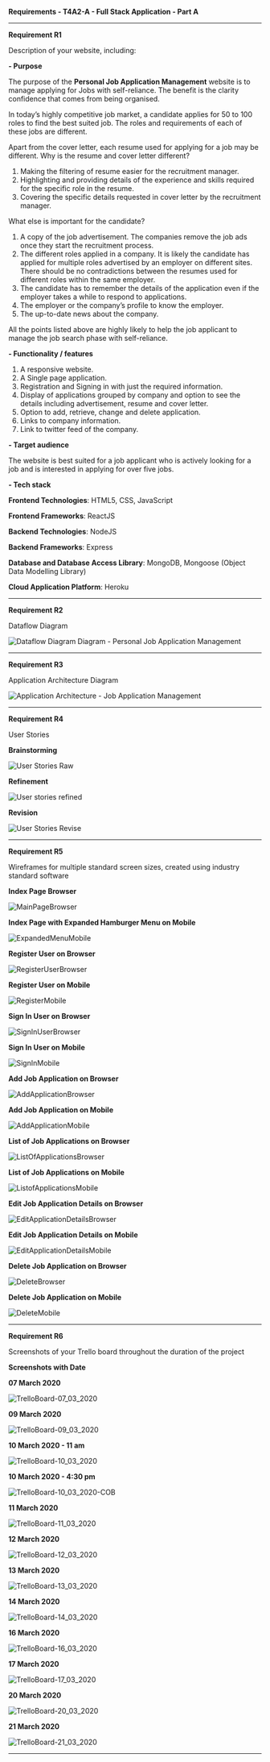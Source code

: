 **Requirements - T4A2-A - Full Stack Application - Part A**

-------------------------------------------------------------------------------------------------

**Requirement R1**

Description of your website, including:

**\- Purpose**

The purpose of the **Personal Job Application Management** website is to manage applying for Jobs with self-reliance. The benefit is the clarity confidence that comes from being organised. 

In today’s highly competitive job market, a candidate applies for 50 to 100 roles to find the best suited job. The roles and requirements of each of these jobs are different. 

Apart from the cover letter, each resume used for applying for a job may be different. Why is the resume and cover letter different?

1. Making the filtering of resume easier for the recruitment manager. 
2. Highlighting and providing details of the experience and skills required for the specific role in the resume.
3. Covering the specific details requested in cover letter by the recruitment manager.

What else is important for the candidate?

1. A copy of the job advertisement. The companies remove the job ads once they start the recruitment process.
2. The different roles applied in a company. It is likely the candidate has applied for multiple roles advertised by an employer on different sites. There should be no contradictions between the resumes used for different roles within the same employer. 
3. The candidate has to remember the details of the application even if the employer takes a while to respond to applications.
4. The employer or the company’s profile to know the employer.
5. The up-to-date news about the company.

All the points listed above are highly likely to help the job applicant to manage the job search phase with self-reliance.    

**\- Functionality / features**

1. A responsive website.
2. A Single page application.
3. Registration and Signing in with just the required information.
4. Display of applications grouped by company and option to see the details including advertisement, resume and cover letter.
5. Option to add, retrieve, change and delete application.
6. Links to company information.
7. Link to twitter feed of the company.

**\- Target audience**

The website is best suited for a job applicant who is actively looking for a job and is interested in applying for over five jobs. 

**\- Tech stack**

**Frontend Technologies**: HTML5, CSS, JavaScript

**Frontend Frameworks**: ReactJS

**Backend Technologies**: NodeJS

**Backend Frameworks**: Express

**Database and Database Access Library**: MongoDB, Mongoose (Object Data Modelling Library)

**Cloud Application Platform**: Heroku

-------------------------------------------------------------------------------------------------

**Requirement R2**

Dataflow Diagram

![Dataflow Diagram Diagram - Personal Job Application Management](./docs/DataFlowDiagram.jpeg)



-------------------------------------------------------------------------------------------------

**Requirement R3**

Application Architecture Diagram

![Application Architecture - Job Application Management](./docs/ApplicationArchitecture.jpg)



-------------------------------------------------------------------------------------------------

**Requirement R4**

User Stories

**Brainstorming**

![User Stories Raw](./docs/UserStoriesRaw.png)



**Refinement**

![User stories refined](./docs/UserStoriesRefine.png)

**Revision**

![User Stories Revise](./docs/UserStoriesReview.png)

-------------------------------------------------------------------------------------------------

**Requirement R5**

Wireframes for multiple standard screen sizes, created using industry standard software

**Index Page Browser**

![MainPageBrowser](/Users/pramods/term4/PramodSreekumaran_T4A2-A/docs/MainPageBrowser.png)



**Index Page with Expanded Hamburger Menu on Mobile**

![ExpandedMenuMobile](./docs/ExpandedMenuMobile.png)



**Register User on Browser**

![RegisterUserBrowser](./docs/RegisterUserBrowser.png)



**Register User on Mobile**

![RegisterMobile](./docs/RegisterMobile.png)



**Sign In User on Browser**

![SignInUserBrowser](./docs/SignInUserBrowser.png)



**Sign In User on Mobile**

![SignInMobile](./docs/SignInMobile.png)



**Add Job Application on Browser**

![AddApplicationBrowser](./docs/AddApplicationBrowser.png)



**Add Job Application on Mobile**

![AddApplicationMobile](./docs/AddApplicationMobile.png)



**List of Job Applications on Browser**

![ListOfApplicationsBrowser](./docs/ListOfApplicationsBrowser.png)



**List of Job Applications on Mobile**

![ListofApplicationsMobile](./docs/ListofApplicationsMobile.png)



**Edit Job Application Details on Browser**

![EditApplicationDetailsBrowser](./docs/EditApplicationDetailsBrowser.png)



**Edit Job Application Details on Mobile**

![EditApplicationDetailsMobile](./docs/EditApplicationDetailsMobile.png)



**Delete Job Application on Browser**

![DeleteBrowser](./docs/DeleteBrowser.png)



**Delete Job Application on Mobile**

![DeleteMobile](./docs/DeleteMobile.png)



-------------------------------------------------------------------------------------------------

**Requirement R6**

Screenshots of your Trello board throughout the duration of the project

**Screenshots with Date**

**07 March 2020** 

![TrelloBoard-07_03_2020](./docs/TrelloBoard-07_03_2020.png)

**09 March 2020**

![TrelloBoard-09_03_2020](./docs/TrelloBoard-09_03_2020.png)

**10 March 2020 - 11 am**

![TrelloBoard-10_03_2020](./docs/TrelloBoard-10_03_2020.png)



**10 March 2020 - 4:30 pm**

![TrelloBoard-10_03_2020-COB](./docs/TrelloBoard-10_03_2020-COB.png)



**11 March 2020**

![TrelloBoard-11_03_2020](./docs/TrelloBoard-11_03_2020.png)



**12 March 2020**

![TrelloBoard-12_03_2020](./docs/TrelloBoard-12_03_2020.png)

**13 March 2020**

![TrelloBoard-13_03_2020](./docs/TrelloBoard-13_03_2020.png)



**14 March 2020**

![TrelloBoard-14_03_2020](./docs/TrelloBoard-14_03_2020.png)



**16 March 2020**

![TrelloBoard-16_03_2020](./docs/TrelloBoard-16_03_2020.png)



**17 March 2020**

![TrelloBoard-17_03_2020](./docs/TrelloBoard-17_03_2020.png)



**20 March 2020**

![TrelloBoard-20_03_2020](./docs/TrelloBoard-20_03_2020.png)



**21 March 2020**

![TrelloBoard-21_03_2020](./docs/TrelloBoard-21_03_2020.png)

-------------------------------------------------------------------------------------------------





